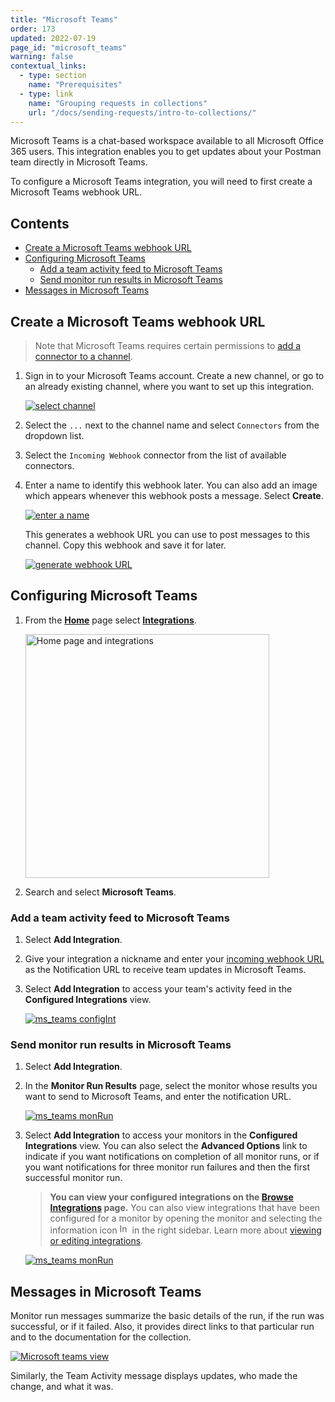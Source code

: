 ```yaml
---
title: "Microsoft Teams"
order: 173
updated: 2022-07-19
page_id: "microsoft_teams"
warning: false
contextual_links:
  - type: section
    name: "Prerequisites"
  - type: link
    name: "Grouping requests in collections"
    url: "/docs/sending-requests/intro-to-collections/"
---
```


Microsoft Teams is a chat-based workspace available to all Microsoft Office 365 users. This integration enables you to get updates about your Postman team directly in Microsoft Teams.

To configure a Microsoft Teams integration, you will need to first create a Microsoft Teams webhook URL.

## Contents

* [Create a Microsoft Teams webhook URL](#create-a-microsoft-teams-webhook-url)
* [Configuring Microsoft Teams](#configuring-microsoft-teams)
    * [Add a team activity feed to Microsoft Teams](#add-a-team-activity-feed-to-microsoft-teams)
    * [Send monitor run results in Microsoft Teams](#send-monitor-run-results-in-microsoft-teams)
* [Messages in Microsoft Teams](#messages-in-microsoft-teams)

## Create a Microsoft Teams webhook URL

> Note that Microsoft Teams requires certain permissions to [add a connector to a channel](https://docs.microsoft.com/en-us/microsoftteams/office-365-custom-connectors).

1. Sign in to your Microsoft Teams account. Create a new channel, or go to an already existing channel, where you want to set up this integration.

    [![select channel](https://assets.postman.com/postman-docs/microsoft-teams-channel.jpg)](https://assets.postman.com/postman-docs/microsoft-teams-channel.jpg)

1. Select the `...` next to the channel name and select `Connectors` from the dropdown list.

1. Select the `Incoming Webhook` connector from the list of available connectors.

1. Enter a name to identify this webhook later. You can also add an image which appears whenever this webhook posts a message. Select **Create**.

    [![enter a name](https://assets.postman.com/postman-docs/microsoft-teams-webhook-name.jpg)](https://assets.postman.com/postman-docs/microsoft-teams-webhook-name.jpg)

    This generates a webhook URL you can use to post messages to this channel. Copy this webhook and save it for later.

    [![generate webhook URL](https://assets.postman.com/postman-docs/microsoft-teams-webhook-url.jpg)](https://assets.postman.com/postman-docs/microsoft-teams-webhook-url.jpg)

## Configuring Microsoft Teams

1. From the **[Home](https://go.postman.co/home)** page select **[Integrations](https://go.postman.co/integrations)**.

    <img alt="Home page and integrations" src="https://assets.postman.com/postman-docs/v10/home-integrations-v10.jpg" width="390px">

1. Search and select **Microsoft Teams**.

### Add a team activity feed to Microsoft Teams

1. Select **Add Integration**.

1. Give your integration a nickname and enter your [incoming webhook URL](#create-a-microsoft-teams-webhook-url) as the Notification URL to receive team updates in Microsoft Teams.

1. Select **Add Integration** to access your team's activity feed in the **Configured Integrations** view.

    [![ms_teams configInt](https://assets.postman.com/postman-docs/msteams-team-activities-show-all-q.jpg)](https://assets.postman.com/postman-docs/msteams-team-activities-show-all-q.jpg)

### Send monitor run results in Microsoft Teams

1. Select **Add Integration**.

1. In the **Monitor Run Results** page, select the monitor whose results you want to send to Microsoft Teams, and enter the notification URL.

    [![ms_teams monRun](https://assets.postman.com/postman-docs/ms-teams-send-mon-run-v9-a.jpg)](https://assets.postman.com/postman-docs/ms-teams-send-mon-run-v9-a.jpg)

1. Select **Add Integration** to access your monitors in the **Configured Integrations** view. You can also select the **Advanced Options** link to indicate if you want notifications on completion of all monitor runs, or if you want notifications for three monitor run failures and then the first successful monitor run.

    > **You can view your configured integrations on the [Browse Integrations](https://go.postman.co/integrations/browse) page.** You can also view integrations that have been configured for a monitor by opening the monitor and selecting the information icon <img alt="Information icon" src="https://assets.postman.com/postman-docs/icon-information-v9-5.jpg#icon" width="16px"> in the right sidebar. Learn more about [viewing or editing integrations](/docs/integrations/intro-integrations/#viewing-or-editing-integrations).

    [![ms_teams monRun](https://assets.postman.com/postman-docs/msteams-monitor-results-add-q.jpg)](https://assets.postman.com/postman-docs/msteams-monitor-results-add-q.jpg)

## Messages in Microsoft Teams

Monitor run messages summarize the basic details of the run, if the run was successful, or if it failed. Also, it provides direct links to that particular run and to the documentation for the collection.

[![Microsoft teams view](https://assets.postman.com/postman-docs/microsoft-teams-messages.jpg)](https://assets.postman.com/postman-docs/microsoft-teams-messages.jpg)

Similarly, the Team Activity message displays updates, who made the change, and what it was.
